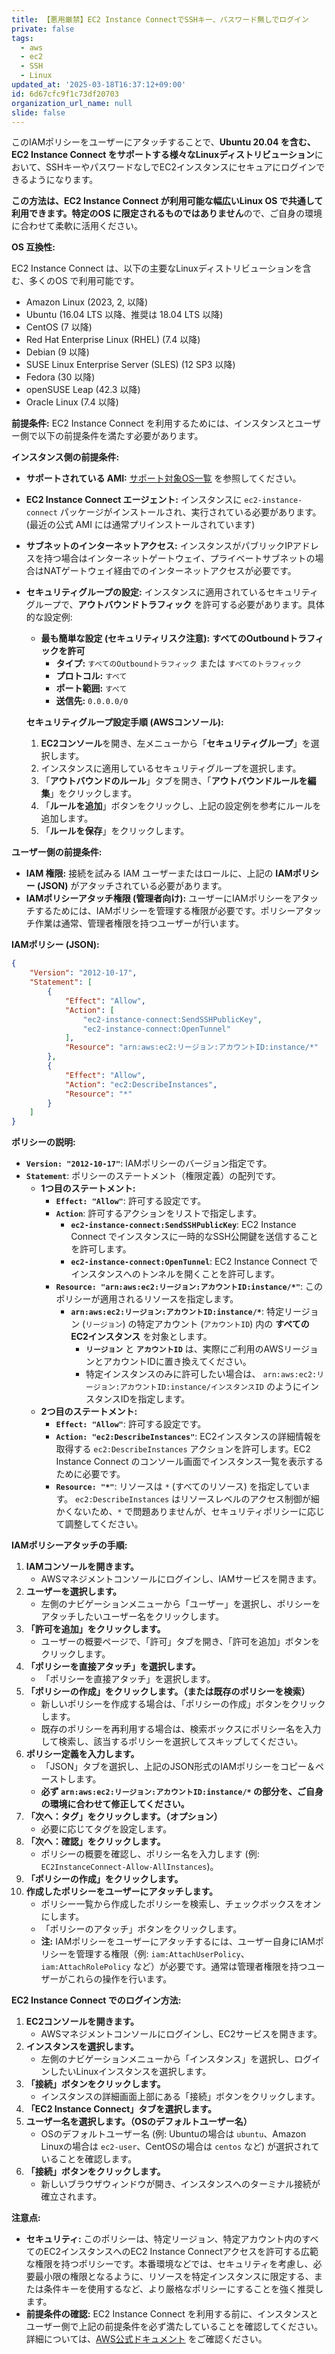 ```yaml
---
title: 【悪用厳禁】EC2 Instance ConnectでSSHキー、パスワード無しでログイン
private: false
tags:
  - aws
  - ec2
  - SSH
  - Linux
updated_at: '2025-03-18T16:37:12+09:00'
id: 6d67cfc9f1c73df20703
organization_url_name: null
slide: false
---
```


このIAMポリシーをユーザーにアタッチすることで、**Ubuntu 20.04 を含む、EC2 Instance Connect をサポートする様々なLinuxディストリビューション**において、SSHキーやパスワードなしでEC2インスタンスにセキュアにログインできるようになります。

**この方法は、EC2 Instance Connect が利用可能な幅広いLinux OS で共通して利用できます。特定のOS に限定されるものではありません**ので、ご自身の環境に合わせて柔軟に活用ください。

**OS 互換性:**

EC2 Instance Connect は、以下の主要なLinuxディストリビューションを含む、多くのOS で利用可能です。

*   Amazon Linux (2023, 2, 以降)
*   Ubuntu (16.04 LTS 以降、推奨は 18.04 LTS 以降)
*   CentOS (7 以降)
*   Red Hat Enterprise Linux (RHEL) (7.4 以降)
*   Debian (9 以降)
*   SUSE Linux Enterprise Server (SLES) (12 SP3 以降)
*   Fedora (30 以降)
*   openSUSE Leap (42.3 以降)
*   Oracle Linux (7.4 以降)

**前提条件:**
EC2 Instance Connect を利用するためには、インスタンスとユーザー側で以下の前提条件を満たす必要があります。

**インスタンス側の前提条件:**
*   **サポートされている AMI:**  [サポート対象OS一覧](https://docs.aws.amazon.com/ja_jp/AWSEC2/latest/UserGuide/ec2-instance-connect-set-up.html#ec2-instance-connect-prerequisites) を参照してください。
*   **EC2 Instance Connect エージェント:** インスタンスに `ec2-instance-connect` パッケージがインストールされ、実行されている必要があります。(最近の公式 AMI には通常プリインストールされています)
*   **サブネットのインターネットアクセス:** インスタンスがパブリックIPアドレスを持つ場合はインターネットゲートウェイ、プライベートサブネットの場合はNATゲートウェイ経由でのインターネットアクセスが必要です。
*   **セキュリティグループの設定:** インスタンスに適用されているセキュリティグループで、**アウトバウンドトラフィック** を許可する必要があります。具体的な設定例:
    *   **最も簡単な設定 (セキュリティリスク注意):** **すべてのOutboundトラフィックを許可**
        *   **タイプ:** `すべてのOutboundトラフィック` または `すべてのトラフィック`
        *   **プロトコル:** `すべて`
        *   **ポート範囲:** `すべて`
        *   **送信先:** `0.0.0.0/0`

    **セキュリティグループ設定手順 (AWSコンソール):**
    1.  **EC2コンソール**を開き、左メニューから「**セキュリティグループ**」を選択します。
    2.  インスタンスに適用しているセキュリティグループを選択します。
    3.  「**アウトバウンドのルール**」タブを開き、「**アウトバウンドルールを編集**」をクリックします。
    4.  「**ルールを追加**」ボタンをクリックし、上記の設定例を参考にルールを追加します。
    5.  「**ルールを保存**」をクリックします。

**ユーザー側の前提条件:**
*   **IAM 権限:**  接続を試みる IAM ユーザーまたはロールに、上記の **IAMポリシー (JSON)** がアタッチされている必要があります。
*   **IAMポリシーアタッチ権限 (管理者向け):**  ユーザーにIAMポリシーをアタッチするためには、IAMポリシーを管理する権限が必要です。ポリシーアタッチ作業は通常、管理者権限を持つユーザーが行います。

**IAMポリシー (JSON):**
```json
{
    "Version": "2012-10-17",
    "Statement": [
        {
            "Effect": "Allow",
            "Action": [
                "ec2-instance-connect:SendSSHPublicKey",
                "ec2-instance-connect:OpenTunnel"
            ],
            "Resource": "arn:aws:ec2:リージョン:アカウントID:instance/*"
        },
        {
            "Effect": "Allow",
            "Action": "ec2:DescribeInstances",
            "Resource": "*"
        }
    ]
}
```

**ポリシーの説明:**
*   **`Version: "2012-10-17"`**: IAMポリシーのバージョン指定です。
*   **`Statement`**: ポリシーのステートメント（権限定義）の配列です。
    *   **1つ目のステートメント:**
        *   **`Effect: "Allow"`**:  許可する設定です。
        *   **`Action`**: 許可するアクションをリストで指定します。
            *   **`ec2-instance-connect:SendSSHPublicKey`**:  EC2 Instance Connect でインスタンスに一時的なSSH公開鍵を送信することを許可します。
            *   **`ec2-instance-connect:OpenTunnel`**:  EC2 Instance Connect でインスタンスへのトンネルを開くことを許可します。
        *   **`Resource: "arn:aws:ec2:リージョン:アカウントID:instance/*"`**:  このポリシーが適用されるリソースを指定します。
            *   **`arn:aws:ec2:リージョン:アカウントID:instance/*`**:  特定リージョン (`リージョン`) の特定アカウント (`アカウントID`) 内の **すべてのEC2インスタンス** を対象とします。
                *   **`リージョン`** と **`アカウントID`** は、実際にご利用のAWSリージョンとアカウントIDに置き換えてください。
                *   特定インスタンスのみに許可したい場合は、 `arn:aws:ec2:リージョン:アカウントID:instance/インスタンスID` のようにインスタンスIDを指定します。
    *   **2つ目のステートメント:**
        *   **`Effect: "Allow"`**: 許可する設定です。
        *   **`Action: "ec2:DescribeInstances"`**: EC2インスタンスの詳細情報を取得する `ec2:DescribeInstances` アクションを許可します。EC2 Instance Connect のコンソール画面でインスタンス一覧を表示するために必要です。
        *   **`Resource: "*"`**:  リソースは `*` (すべてのリソース) を指定しています。 `ec2:DescribeInstances` はリソースレベルのアクセス制御が細かくないため、`*` で問題ありませんが、セキュリティポリシーに応じて調整してください。

**IAMポリシーアタッチの手順:**
1.  **IAMコンソールを開きます。**
    *   AWSマネジメントコンソールにログインし、IAMサービスを開きます。
2.  **ユーザーを選択します。**
    *   左側のナビゲーションメニューから「ユーザー」を選択し、ポリシーをアタッチしたいユーザー名をクリックします。
3.  **「許可を追加」をクリックします。**
    *   ユーザーの概要ページで、「許可」タブを開き、「許可を追加」ボタンをクリックします。
4.  **「ポリシーを直接アタッチ」を選択します。**
    *   「ポリシーを直接アタッチ」を選択します。
5.  **「ポリシーの作成」をクリックします。（または既存のポリシーを検索）**
    *   新しいポリシーを作成する場合は、「ポリシーの作成」ボタンをクリックします。
    *   既存のポリシーを再利用する場合は、検索ボックスにポリシー名を入力して検索し、該当するポリシーを選択してスキップしてください。
6.  **ポリシー定義を入力します。**
    *   「JSON」タブを選択し、上記のJSON形式のIAMポリシーをコピー＆ペーストします。
    *   **必ず `arn:aws:ec2:リージョン:アカウントID:instance/*` の部分を、ご自身の環境に合わせて修正してください。**
7.  **「次へ：タグ」をクリックします。（オプション）**
    *   必要に応じてタグを設定します。
8.  **「次へ：確認」をクリックします。**
    *   ポリシーの概要を確認し、ポリシー名を入力します (例: `EC2InstanceConnect-Allow-AllInstances`)。
9.  **「ポリシーの作成」をクリックします。**
10. **作成したポリシーをユーザーにアタッチします。**
    *   ポリシー一覧から作成したポリシーを検索し、チェックボックスをオンにします。
    *   「ポリシーのアタッチ」ボタンをクリックします。
    *   **注:** IAMポリシーをユーザーにアタッチするには、ユーザー自身にIAMポリシーを管理する権限（例: `iam:AttachUserPolicy`、`iam:AttachRolePolicy` など）が必要です。通常は管理者権限を持つユーザーがこれらの操作を行います。

**EC2 Instance Connect でのログイン方法:**
1.  **EC2コンソールを開きます。**
    *   AWSマネジメントコンソールにログインし、EC2サービスを開きます。
2.  **インスタンスを選択します。**
    *   左側のナビゲーションメニューから「インスタンス」を選択し、ログインしたいLinuxインスタンスを選択します。
3.  **「接続」ボタンをクリックします。**
    *   インスタンスの詳細画面上部にある「接続」ボタンをクリックします。
4.  **「EC2 Instance Connect」タブを選択します。**
5.  **ユーザー名を選択します。（OSのデフォルトユーザー名）**
    *   OSのデフォルトユーザー名 (例: Ubuntuの場合は `ubuntu`、Amazon Linuxの場合は `ec2-user`、CentOSの場合は `centos` など) が選択されていることを確認します。
6.  **「接続」ボタンをクリックします。**
    *   新しいブラウザウィンドウが開き、インスタンスへのターミナル接続が確立されます。

**注意点:**
*   **セキュリティ:** このポリシーは、特定リージョン、特定アカウント内のすべてのEC2インスタンスへのEC2 Instance Connectアクセスを許可する広範な権限を持つポリシーです。本番環境などでは、セキュリティを考慮し、必要最小限の権限となるように、リソースを特定インスタンスに限定する、または条件キーを使用するなど、より厳格なポリシーにすることを強く推奨します。
*   **前提条件の確認:** EC2 Instance Connect を利用する前に、インスタンスとユーザー側で上記の前提条件を必ず満たしていることを確認してください。詳細については、[AWS公式ドキュメント](https://docs.aws.amazon.com/ja_jp/AWSEC2/latest/UserGuide/ec2-instance-connect-set-up.html) をご確認ください。

